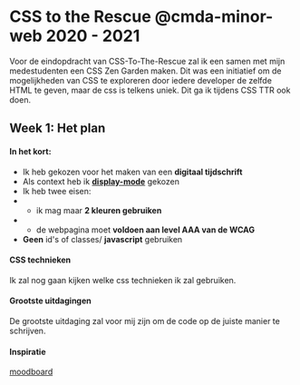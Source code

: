 # CSS to the Rescue @cmda-minor-web 2020 - 2021

Voor de eindopdracht van CSS-To-The-Rescue zal ik een samen met mijn medestudenten een CSS Zen Garden maken. Dit was een initiatief om de mogelijkheden van CSS te exploreren door iedere developer de zelfde HTML te geven, maar de css is telkens uniek. Dit ga ik tijdens CSS TTR ook doen.

## Week 1: Het plan

#### In het kort:
- Ik heb gekozen voor het maken van een **digitaal tijdschrift**
- Als context heb ik **[display-mode](https://developer.mozilla.org/en-US/docs/Web/CSS/@media/display-mode)** gekozen
- Ik heb twee eisen:
- - ik mag maar **2 kleuren gebruiken**
- - de webpagina moet **voldoen aan level AAA van de WCAG**
- **Geen** id's of classes/ **javascript** gebruiken

#### CSS technieken

Ik zal nog gaan kijken welke css technieken ik zal gebruiken.

#### Grootste uitdagingen

De grootste uitdaging zal voor mij zijn om de code op de juiste manier te schrijven.

#### Inspiratie

[moodboard](https://www.pinterest.co.uk/maxhauser1997/css-tts/)